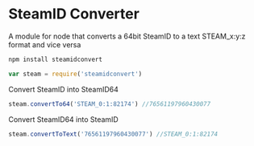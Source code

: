 # SteamID Converter

A module for node that converts a 64bit SteamID to a text STEAM_x:y:z format and vice versa

```js
npm install steamidconvert
```

```js
var steam = require('steamidconvert')
```

Convert SteamID into SteamID64

```js
steam.convertTo64('STEAM_0:1:82174') //76561197960430077
```

Convert SteamID64 into SteamID

```js
steam.convertToText('76561197960430077') //STEAM_0:1:82174 
```